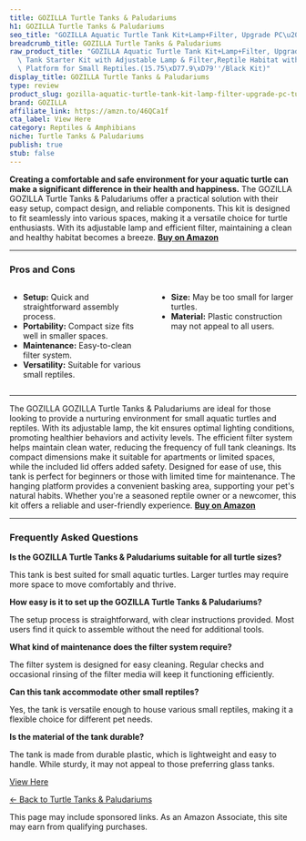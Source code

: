 ```yaml
---
title: GOZILLA Turtle Tanks & Paludariums
h1: GOZILLA Turtle Tanks & Paludariums
seo_title: "GOZILLA Aquatic Turtle Tank Kit+Lamp+Filter, Upgrade PC\u2026"
breadcrumb_title: GOZILLA Turtle Tanks & Paludariums
raw_product_title: "GOZILLA Aquatic Turtle Tank Kit+Lamp+Filter, Upgrade PC Turtle\
  \ Tank Starter Kit with Adjustable Lamp & Filter,Reptile Habitat with Lid,Hanging\
  \ Platform for Small Reptiles.(15.75\xD77.9\xD79''/Black Kit)"
display_title: GOZILLA Turtle Tanks & Paludariums
type: review
product_slug: gozilla-aquatic-turtle-tank-kit-lamp-filter-upgrade-pc-turtle-tank-star-e6ce263b
brand: GOZILLA
affiliate_link: https://amzn.to/46QCa1f
cta_label: View Here
category: Reptiles & Amphibians
niche: Turtle Tanks & Paludariums
publish: true
stub: false
---
```


<div id="intro" class="full-width">
  <p><strong>Creating a comfortable and safe environment for your aquatic turtle can make a significant difference in their health and happiness.</strong> The GOZILLA GOZILLA Turtle Tanks & Paludariums offer a practical solution with their easy setup, compact design, and reliable components. This kit is designed to fit seamlessly into various spaces, making it a versatile choice for turtle enthusiasts. With its adjustable lamp and efficient filter, maintaining a clean and healthy habitat becomes a breeze. <a href="https://amzn.to/46QCa1f" rel="nofollow sponsored noopener" target="_blank"><strong>Buy on Amazon</strong></a></p>
</div>

<hr />
<h3 id="pros-cons">Pros and Cons</h3>
<div class="pc-grid" style="display:grid;grid-template-columns:1fr 1fr;gap:16px;">
  <ul>
    <li><strong>Setup:</strong> Quick and straightforward assembly process.</li>
    <li><strong>Portability:</strong> Compact size fits well in smaller spaces.</li>
    <li><strong>Maintenance:</strong> Easy-to-clean filter system.</li>
    <li><strong>Versatility:</strong> Suitable for various small reptiles.</li>
  </ul>
  <ul>
    <li><strong>Size:</strong> May be too small for larger turtles.</li>
    <li><strong>Material:</strong> Plastic construction may not appeal to all users.</li>
  </ul>
</div>
<hr />

<div class="full-width">
  <p>The GOZILLA GOZILLA Turtle Tanks & Paludariums are ideal for those looking to provide a nurturing environment for small aquatic turtles and reptiles. With its adjustable lamp, the kit ensures optimal lighting conditions, promoting healthier behaviors and activity levels. The efficient filter system helps maintain clean water, reducing the frequency of full tank cleanings. Its compact dimensions make it suitable for apartments or limited spaces, while the included lid offers added safety. Designed for ease of use, this tank is perfect for beginners or those with limited time for maintenance. The hanging platform provides a convenient basking area, supporting your pet's natural habits. Whether you're a seasoned reptile owner or a newcomer, this kit offers a reliable and user-friendly experience. <a href="https://amzn.to/46QCa1f" rel="nofollow sponsored noopener" target="_blank"><strong>Buy on Amazon</strong></a></p>
</div>

<hr />
<h3 id="faqs">Frequently Asked Questions</h3>

<p><strong>Is the GOZILLA Turtle Tanks & Paludariums suitable for all turtle sizes?</strong></p>
<p>This tank is best suited for small aquatic turtles. Larger turtles may require more space to move comfortably and thrive.</p>

<p><strong>How easy is it to set up the GOZILLA Turtle Tanks & Paludariums?</strong></p>
<p>The setup process is straightforward, with clear instructions provided. Most users find it quick to assemble without the need for additional tools.</p>

<p><strong>What kind of maintenance does the filter system require?</strong></p>
<p>The filter system is designed for easy cleaning. Regular checks and occasional rinsing of the filter media will keep it functioning efficiently.</p>

<p><strong>Can this tank accommodate other small reptiles?</strong></p>
<p>Yes, the tank is versatile enough to house various small reptiles, making it a flexible choice for different pet needs.</p>

<p><strong>Is the material of the tank durable?</strong></p>
<p>The tank is made from durable plastic, which is lightweight and easy to handle. While sturdy, it may not appeal to those preferring glass tanks.</p>
<p><a class="btn" href="https://amzn.to/46QCa1f" target="_blank" rel="nofollow sponsored noopener">View Here</a></p>
<p><a href="/roundups/reptiles-amphibians/turtle-tanks-paludariums/">← Back to Turtle Tanks & Paludariums</a></p>
<aside class="disclosure">This page may include sponsored links. As an Amazon Associate, this site may earn from qualifying purchases.</aside>
